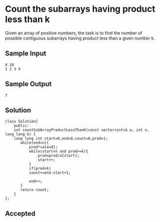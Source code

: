 
# Count the subarrays having product less than k
Given an array of positive numbers, the task is to find the number of possible contiguous subarrays having product less than a given number k.
## Sample Input
    4 10
    1 2 3 4

## Sample Output
    7   

## Solution
    class Solution{
        public:
        int countSubArrayProductLessThanK(const vector<int>& a, int n, long long k) {
        long long int start=0,end=0,count=0,prod=1;
           while(end<n){
               prod*=a[end];
               while(start<n and prod>=k){
                   prod=prod/a[start];
                   start++;
               }
               if(prod<k)
               count+=end-start+1;
              
               end++;
           }
           return count;   
        }
    };



 

 




## Accepted
